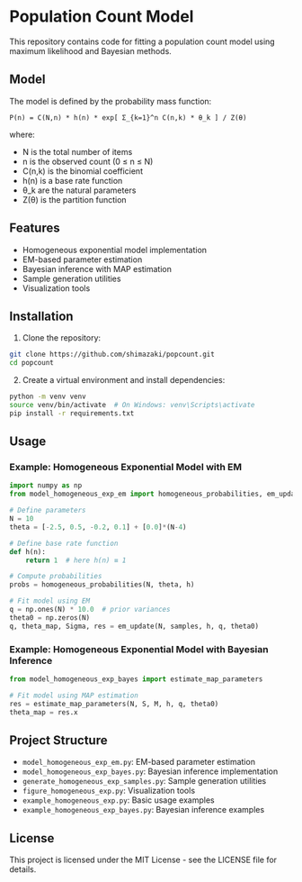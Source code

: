 # Population Count Model

This repository contains code for fitting a population count model using maximum likelihood and Bayesian methods.

## Model

The model is defined by the probability mass function:

    P(n) = C(N,n) * h(n) * exp[ Σ_{k=1}^n C(n,k) * θ_k ] / Z(θ)

where:
- N is the total number of items
- n is the observed count (0 ≤ n ≤ N)
- C(n,k) is the binomial coefficient
- h(n) is a base rate function
- θ_k are the natural parameters
- Z(θ) is the partition function

## Features

- Homogeneous exponential model implementation
- EM-based parameter estimation
- Bayesian inference with MAP estimation
- Sample generation utilities
- Visualization tools

## Installation

1. Clone the repository:
```bash
git clone https://github.com/shimazaki/popcount.git
cd popcount
```

2. Create a virtual environment and install dependencies:
```bash
python -m venv venv
source venv/bin/activate  # On Windows: venv\Scripts\activate
pip install -r requirements.txt
```

## Usage

### Example: Homogeneous Exponential Model with EM

```python
import numpy as np
from model_homogeneous_exp_em import homogeneous_probabilities, em_update

# Define parameters
N = 10
theta = [-2.5, 0.5, -0.2, 0.1] + [0.0]*(N-4)

# Define base rate function
def h(n):
    return 1  # here h(n) ≡ 1

# Compute probabilities
probs = homogeneous_probabilities(N, theta, h)

# Fit model using EM
q = np.ones(N) * 10.0  # prior variances
theta0 = np.zeros(N)
q, theta_map, Sigma, res = em_update(N, samples, h, q, theta0)
```

### Example: Homogeneous Exponential Model with Bayesian Inference

```python
from model_homogeneous_exp_bayes import estimate_map_parameters

# Fit model using MAP estimation
res = estimate_map_parameters(N, S, M, h, q, theta0)
theta_map = res.x
```

## Project Structure

- `model_homogeneous_exp_em.py`: EM-based parameter estimation
- `model_homogeneous_exp_bayes.py`: Bayesian inference implementation
- `generate_homogeneous_exp_samples.py`: Sample generation utilities
- `figure_homogeneous_exp.py`: Visualization tools
- `example_homogeneous_exp.py`: Basic usage examples
- `example_homogeneous_exp_bayes.py`: Bayesian inference examples

## License

This project is licensed under the MIT License - see the LICENSE file for details. 